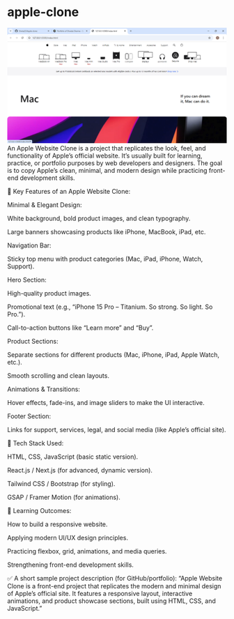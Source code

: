 # apple-clone


![apple.png](https://github.com/Shwta23/Apple-clone/blob/main/assets/images/apple.png)
 
 An Apple Website Clone is a project that replicates the look, feel, and functionality of Apple’s official website. It’s usually built for learning, practice, or portfolio purposes by web developers and designers. The goal is to copy Apple’s clean, minimal, and modern design while practicing front-end development skills.

🔹 Key Features of an Apple Website Clone:

Minimal & Elegant Design:

White background, bold product images, and clean typography.

Large banners showcasing products like iPhone, MacBook, iPad, etc.

Navigation Bar:

Sticky top menu with product categories (Mac, iPad, iPhone, Watch, Support).

Hero Section:

High-quality product images.

Promotional text (e.g., “iPhone 15 Pro – Titanium. So strong. So light. So Pro.”).

Call-to-action buttons like “Learn more” and “Buy”.

Product Sections:

Separate sections for different products (Mac, iPhone, iPad, Apple Watch, etc.).

Smooth scrolling and clean layouts.

Animations & Transitions:

Hover effects, fade-ins, and image sliders to make the UI interactive.

Footer Section:

Links for support, services, legal, and social media (like Apple’s official site).

🔹 Tech Stack Used:

HTML, CSS, JavaScript (basic static version).

React.js / Next.js (for advanced, dynamic version).

Tailwind CSS / Bootstrap (for styling).

GSAP / Framer Motion (for animations).

🔹 Learning Outcomes:

How to build a responsive website.

Applying modern UI/UX design principles.

Practicing flexbox, grid, animations, and media queries.

Strengthening front-end development skills.

✅ A short sample project description (for GitHub/portfolio):
“Apple Website Clone is a front-end project that replicates the modern and minimal design of Apple’s official site. It features a responsive layout, interactive animations, and product showcase sections, built using HTML, CSS, and JavaScript.”
